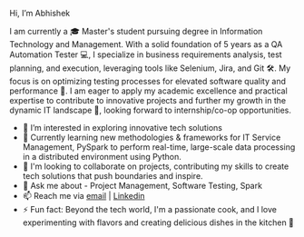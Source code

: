 Hi, I’m Abhishek

I am currently a 🎓 Master's student pursuing degree in Information Technology and Management. With a solid foundation of 5 years as a QA Automation Tester 💻,
I specialize in business requirements analysis, test planning, and execution, leveraging tools like Selenium, Jira, and Git 🛠️. My focus is on optimizing testing processes for elevated software quality and performance 🚀. 
I am eager to apply my academic excellence and practical expertise to contribute to innovative projects and further my growth in the dynamic IT landscape 🤝, looking forward to internship/co-op opportunities.

* 👀 I’m interested in exploring innovative tech solutions
* 🌱 Currently learning new methodologies & frameworks for IT Service Management, PySpark to perform real-time, large-scale data processing in a distributed environment using Python.
* 💞️ I'm looking to collaborate on projects, contributing my skills to create tech solutions that push boundaries and inspire.
* 💬 Ask me about - Project Management, Software Testing, Spark
* 📫 Reach me via [email](mailto:aanand25@hawk.iit.edu) | [Linkedin](https://linkedin.com/in/anandavii)
* ⚡ Fun fact: Beyond the tech world, I'm a passionate cook, and I love experimenting with flavors and creating delicious dishes in the kitchen 🧩
